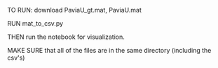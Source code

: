 TO RUN:
download PaviaU_gt.mat, PaviaU.mat

RUN mat_to_csv.py

THEN run the notebook for visualization.

MAKE SURE that all of the files are in the same directory (including the csv's)
